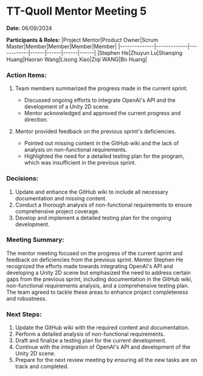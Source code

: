 # TT-Quoll Mentor Meeting 5

**Date:** 06/09/2024

**Participants & Roles:**
|Project Mentor|Product Owner|Scrum Master|Member|Member|Member|Member|
|--------------|-------------|------------|------|------|------|------|
|Stephen He|Zhuyun Lu|Shanqing Huang|Haoran Wang|Lisong Xiao|Ziqi WANG|Bo Huang|

### Action Items:
1. Team members summarized the progress made in the current sprint.

   - Discussed ongoing efforts to integrate OpenAI's API and the development of a Unity 2D scene.
   - Mentor acknowledged and approved the current progress and direction.

2. Mentor provided feedback on the previous sprint's deficiencies.

   - Pointed out missing content in the GitHub wiki and the lack of analysis on non-functional requirements.
   - Highlighted the need for a detailed testing plan for the program, which was insufficient in the previous sprint.

### Decisions:

1. Update and enhance the GitHub wiki to include all necessary documentation and missing content.
2. Conduct a thorough analysis of non-functional requirements to ensure comprehensive project coverage.
3. Develop and implement a detailed testing plan for the ongoing development.

### Meeting Summary:

The mentor meeting focused on the progress of the current sprint and feedback on deficiencies from the previous sprint. Mentor Stephen He recognized the efforts made towards integrating OpenAI's API and developing a Unity 2D scene but emphasized the need to address certain gaps from the previous sprint, including documentation in the GitHub wiki, non-functional requirements analysis, and a comprehensive testing plan. The team agreed to tackle these areas to enhance project completeness and robustness.

### Next Steps:
1. Update the GitHub wiki with the required content and documentation.
2. Perform a detailed analysis of non-functional requirements.
3. Draft and finalize a testing plan for the current development.
4. Continue with the integration of OpenAI's API and development of the Unity 2D scene.
5. Prepare for the next review meeting by ensuring all the new tasks are on track and completed.